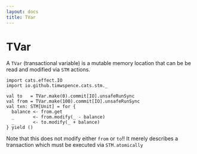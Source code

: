```yaml
---
layout: docs
title: TVar
---
```

# TVar

A `TVar` (transactional variable) is a mutable memory location that can be be
read and modified via `STM` actions.

```tut
import cats.effect.IO
import io.github.timwspence.cats.stm._

val to   = TVar.make(0).commit[IO].unsafeRunSync
val from = TVar.make(100).commit[IO].unsafeRunSync
val txn: STM[Unit] = for {
  balance <- from.get
  _       <- from.modify(_ - balance)
  _       <- to.modify(_ + balance)
} yield ()
```

Note that this does not modify either `from` or `to`!! It merely describes a
transaction which must be executed via `STM.atomically`
